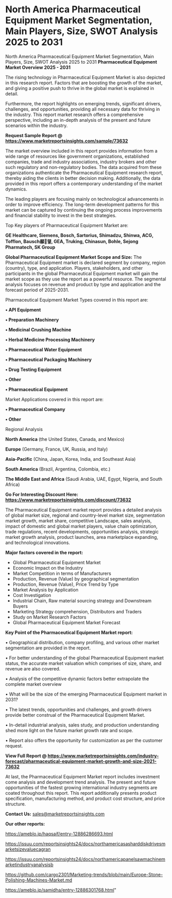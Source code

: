 # North America Pharmaceutical Equipment Market Segmentation, Main Players, Size, SWOT Analysis 2025 to 2031
North America Pharmaceutical Equipment Market Segmentation, Main Players, Size, SWOT Analysis 2025 to 2031
<Strong> Pharmaceutical Equipment Market Overview 2025 - 2031</strong>

The rising technology in Pharmaceutical Equipment Market is also depicted in this research report. Factors that are boosting the growth of the market, and giving a positive push to thrive in the global market is explained in detail.

Furthermore, the report highlights on emerging trends, significant drivers, challenges, and opportunities, providing all necessary data for thriving in the industry. This report market research offers a comprehensive perspective, including an in-depth analysis of the present and future scenarios within the industry.

<strong>Request Sample Report @ <a href=https://www.marketreportsinsights.com/sample/73632>https://www.marketreportsinsights.com/sample/73632</a></strong>

The market overview included in this report provides information from a wide range of resources like government organizations, established companies, trade and industry associations, industry brokers and other such regulatory and non-regulatory bodies. The data acquired from these organizations authenticate the Pharmaceutical Equipment research report, thereby aiding the clients in better decision making. Additionally, the data provided in this report offers a contemporary understanding of the market dynamics.

The leading players are focusing mainly on technological advancements in order to improve efficiency. The long-term development patterns for this market can be captured by continuing the ongoing process improvements and financial stability to invest in the best strategies.

Top Key players of Pharmaceutical Equipment Market are:

<strong>GE Healthcare, Siemens, Bosch, Sartorius, Shimadzu, Shinwa, ACG, Tofflon, Bausch䫚랥, GEA, Truking, Chinasun, Bohle, Sejong Pharmatech, SK Group</strong>

<strong><b>Global Pharmaceutical Equipment Market Scope and Size:</b></strong>
The Pharmaceutical Equipment market is declared segment by company, region (country), type, and application. Players, stakeholders, and other participants in the global Pharmaceutical Equipment market will gain the market scope as they use the report as a powerful resource. The segmental analysis focuses on revenue and product by type and application and the forecast period of 2025-2031.

Pharmaceutical Equipment Market Types covered in this report are:

<strong>• API Equipment

• Preparation Machinery

• Medicinal Crushing Machine

• Herbal Medicine Processing Machinery

• Pharmaceutical Water Equipment

• Pharmaceutical Packaging Machinery

• Drug Testing Equipment

• Other

• Pharmaceutical Equipment</strong>

Market Applications covered in this report are:

<strong>• Pharmaceutical Company

• Other</strong> 

Regional Analysis

<strong>North America</strong> (the United States, Canada, and Mexico)

<strong>Europe</strong> (Germany, France, UK, Russia, and Italy)

<strong>Asia-Pacific</strong> (China, Japan, Korea, India, and Southeast Asia)

<strong>South America</strong> (Brazil, Argentina, Colombia, etc.)

<strong>The Middle East and Africa</strong> (Saudi Arabia, UAE, Egypt, Nigeria, and South Africa)

<strong>Go For Interesting Discount Here: <a href=https://www.marketreportsinsights.com/discount/73632>https://www.marketreportsinsights.com/discount/73632</a></strong>

The Pharmaceutical Equipment market report provides a detailed analysis of global market size, regional and country-level market size, segmentation market growth, market share, competitive Landscape, sales analysis, impact of domestic and global market players, value chain optimization, trade regulations, recent developments, opportunities analysis, strategic market growth analysis, product launches, area marketplace expanding, and technological innovations.

<strong><b>Major factors covered in the report:</b></strong>
<ul>
  <li>Global Pharmaceutical Equipment Market </li>
  <li>Economic Impact on the Industry</li>
  <li>Market Competition in terms of Manufacturers</li>
  <li>Production, Revenue (Value) by geographical segmentation</li>
  <li>Production, Revenue (Value), Price Trend by Type</li>
  <li>Market Analysis by Application</li>
  <li>Cost Investigation</li>
  <li>Industrial Chain, Raw material sourcing strategy and Downstream Buyers</li>
  <li>Marketing Strategy comprehension, Distributors and Traders</li>
  <li>Study on Market Research Factors</li>
  <li>Global Pharmaceutical Equipment Market Forecast</li>
</ul>

<strong><b>Key Point of the Pharmaceutical Equipment Market report:</b></strong>

• Geographical distribution, company profiling, and various other market segmentation are provided in the report.

• For better understanding of the global Pharmaceutical Equipment market status, the accurate market valuation which comprises of size, share, and revenue are also covered.

• Analysis of the competitive dynamic factors better extrapolate the complete market overview

• What will be the size of the emerging Pharmaceutical Equipment market in 2031?

• The latest trends, opportunities and challenges, and growth drivers provide better construal of the Pharmaceutical Equipment Market.

• In-detail industrial analysis, sales study, and production understanding shed more light on the future market growth rate and scope.

• Report also offers the opportunity for customization as per the customer request.

<strong><b>View Full Report @ <a href=https://www.marketreportsinsights.com/industry-forecast/pharmaceutical-equipment-market-growth-and-size-2021-73632>https://www.marketreportsinsights.com/industry-forecast/pharmaceutical-equipment-market-growth-and-size-2021-73632</a></b></strong>


At last, the Pharmaceutical Equipment Market report includes investment come analysis and development trend analysis. The present and future opportunities of the fastest growing international industry segments are coated throughout this report. This report additionally presents product specification, manufacturing method, and product cost structure, and price structure.

<strong>Contact Us:</strong>
sales@marketreportsinsights.com

<strong>Our other reports:</strong>

<a href=https://ameblo.jp/haqsaif/entry-12886286693.html>https://ameblo.jp/haqsaif/entry-12886286693.html</a>

<a href=https://issuu.com/reportsinsights24/docs/northamericasasharddiskdrivesmarketsizevaluecagran>https://issuu.com/reportsinsights24/docs/northamericasasharddiskdrivesmarketsizevaluecagran</a>

<a href=https://issuu.com/reportsinsights24/docs/northamericapanelsawmachinemarketindustryanalysisb>https://issuu.com/reportsinsights24/docs/northamericapanelsawmachinemarketindustryanalysisb</a>

<a href=https://github.com/cargo2301/Marketing-trends/blob/main/Europe-Stone-Polishing-Machines-Market.md>https://github.com/cargo2301/Marketing-trends/blob/main/Europe-Stone-Polishing-Machines-Market.md</a>

<a href=https://ameblo.jp/samidha/entry-12886301768.html>https://ameblo.jp/samidha/entry-12886301768.html</a>"
